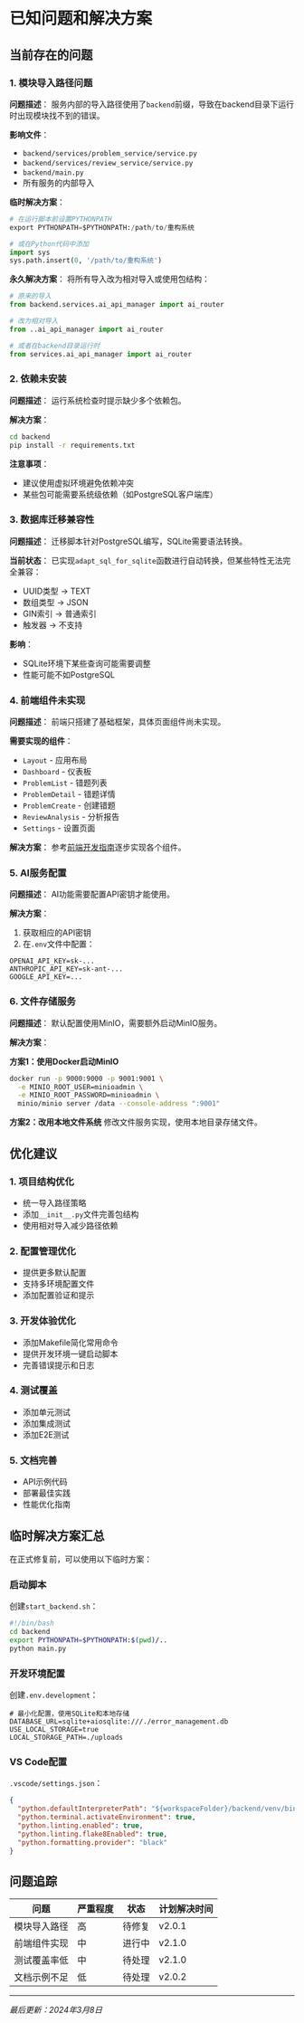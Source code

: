 # 已知问题和解决方案

## 当前存在的问题

### 1. 模块导入路径问题

**问题描述**：
服务内部的导入路径使用了`backend`前缀，导致在backend目录下运行时出现模块找不到的错误。

**影响文件**：
- `backend/services/problem_service/service.py`
- `backend/services/review_service/service.py`
- `backend/main.py`
- 所有服务的内部导入

**临时解决方案**：
```python
# 在运行脚本前设置PYTHONPATH
export PYTHONPATH=$PYTHONPATH:/path/to/重构系统

# 或在Python代码中添加
import sys
sys.path.insert(0, '/path/to/重构系统')
```

**永久解决方案**：
将所有导入改为相对导入或使用包结构：
```python
# 原来的导入
from backend.services.ai_api_manager import ai_router

# 改为相对导入
from ..ai_api_manager import ai_router

# 或者在backend目录运行时
from services.ai_api_manager import ai_router
```

### 2. 依赖未安装

**问题描述**：
运行系统检查时提示缺少多个依赖包。

**解决方案**：
```bash
cd backend
pip install -r requirements.txt
```

**注意事项**：
- 建议使用虚拟环境避免依赖冲突
- 某些包可能需要系统级依赖（如PostgreSQL客户端库）

### 3. 数据库迁移兼容性

**问题描述**：
迁移脚本针对PostgreSQL编写，SQLite需要语法转换。

**当前状态**：
已实现`adapt_sql_for_sqlite`函数进行自动转换，但某些特性无法完全兼容：
- UUID类型 → TEXT
- 数组类型 → JSON
- GIN索引 → 普通索引
- 触发器 → 不支持

**影响**：
- SQLite环境下某些查询可能需要调整
- 性能可能不如PostgreSQL

### 4. 前端组件未实现

**问题描述**：
前端只搭建了基础框架，具体页面组件尚未实现。

**需要实现的组件**：
- `Layout` - 应用布局
- `Dashboard` - 仪表板
- `ProblemList` - 错题列表
- `ProblemDetail` - 错题详情
- `ProblemCreate` - 创建错题
- `ReviewAnalysis` - 分析报告
- `Settings` - 设置页面

**解决方案**：
参考[前端开发指南](./前端开发指南.md)逐步实现各个组件。

### 5. AI服务配置

**问题描述**：
AI功能需要配置API密钥才能使用。

**解决方案**：
1. 获取相应的API密钥
2. 在`.env`文件中配置：
```env
OPENAI_API_KEY=sk-...
ANTHROPIC_API_KEY=sk-ant-...
GOOGLE_API_KEY=...
```

### 6. 文件存储服务

**问题描述**：
默认配置使用MinIO，需要额外启动MinIO服务。

**解决方案**：

**方案1：使用Docker启动MinIO**
```bash
docker run -p 9000:9000 -p 9001:9001 \
  -e MINIO_ROOT_USER=minioadmin \
  -e MINIO_ROOT_PASSWORD=minioadmin \
  minio/minio server /data --console-address ":9001"
```

**方案2：改用本地文件系统**
修改文件服务实现，使用本地目录存储文件。

## 优化建议

### 1. 项目结构优化
- 统一导入路径策略
- 添加`__init__.py`文件完善包结构
- 使用相对导入减少路径依赖

### 2. 配置管理优化
- 提供更多默认配置
- 支持多环境配置文件
- 添加配置验证和提示

### 3. 开发体验优化
- 添加Makefile简化常用命令
- 提供开发环境一键启动脚本
- 完善错误提示和日志

### 4. 测试覆盖
- 添加单元测试
- 添加集成测试
- 添加E2E测试

### 5. 文档完善
- API示例代码
- 部署最佳实践
- 性能优化指南

## 临时解决方案汇总

在正式修复前，可以使用以下临时方案：

### 启动脚本
创建`start_backend.sh`：
```bash
#!/bin/bash
cd backend
export PYTHONPATH=$PYTHONPATH:$(pwd)/..
python main.py
```

### 开发环境配置
创建`.env.development`：
```env
# 最小化配置，使用SQLite和本地存储
DATABASE_URL=sqlite+aiosqlite:///./error_management.db
USE_LOCAL_STORAGE=true
LOCAL_STORAGE_PATH=./uploads
```

### VS Code配置
`.vscode/settings.json`：
```json
{
  "python.defaultInterpreterPath": "${workspaceFolder}/backend/venv/bin/python",
  "python.terminal.activateEnvironment": true,
  "python.linting.enabled": true,
  "python.linting.flake8Enabled": true,
  "python.formatting.provider": "black"
}
```

## 问题追踪

| 问题 | 严重程度 | 状态 | 计划解决时间 |
|------|---------|------|-------------|
| 模块导入路径 | 高 | 待修复 | v2.0.1 |
| 前端组件实现 | 中 | 进行中 | v2.1.0 |
| 测试覆盖率低 | 中 | 待处理 | v2.1.0 |
| 文档示例不足 | 低 | 待处理 | v2.0.2 |

---

*最后更新：2024年3月8日* 